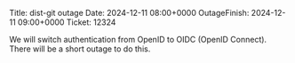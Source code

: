Title: dist-git outage
Date: 2024-12-11 08:00+0000
OutageFinish: 2024-12-11 09:00+0000
Ticket: 12324

We will switch authentication from OpenID to OIDC (OpenID Connect).
There will be a short outage to do this.
